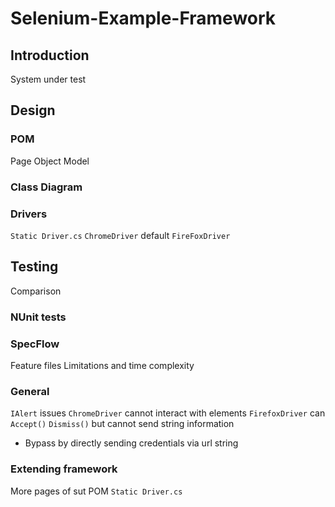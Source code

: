 # Selenium-Example-Framework

## Introduction

System under test

## Design

### POM

Page Object Model

### Class Diagram

### Drivers

`Static Driver.cs`
`ChromeDriver` default
`FireFoxDriver`

## Testing

Comparison

### NUnit tests

### SpecFlow

Feature files
Limitations and time complexity

### General

`IAlert` issues
`ChromeDriver` cannot interact with elements
`FirefoxDriver` can `Accept()` `Dismiss()` but cannot send string information
- Bypass by directly sending credentials via url string

### Extending framework

More pages of sut
POM
`Static Driver.cs`

